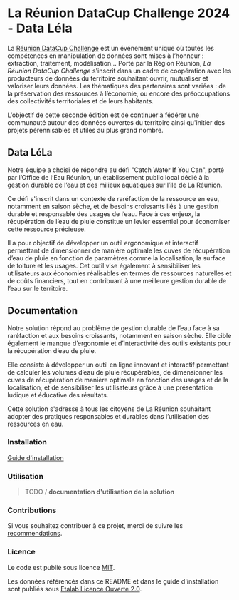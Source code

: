 # La Réunion DataCup Challenge 2024 - Data Léla

La [Réunion DataCup Challenge](https://data.regionreunion.com/p/page-reunion-datacup-challenge) est un événement unique où toutes les compétences en manipulation de données sont mises à l’honneur : extraction, traitement, modélisation… Porté par la Région Réunion, *La Réunion DataCup Challenge* s'inscrit dans un cadre de coopération avec les producteurs de données du territoire souhaitant ouvrir, mutualiser et valoriser leurs données. Les thématiques des partenaires sont variées : de la préservation des ressources à l’économie, ou encore des préoccupations des collectivités territoriales et de leurs habitants.

L’objectif de cette seconde édition est de continuer à fédérer une communauté autour des données ouvertes du territoire ainsi qu'initier des projets pérennisables et utiles au plus grand nombre.


## Data LéLa

Notre équipe a choisi de répondre au défi "Catch Water If You Can", porté par l’Office de l’Eau Réunion, un établissement public local dédié à la gestion durable de l’eau et des milieux aquatiques sur l’île de La Réunion.

Ce défi s'inscrit dans un contexte de raréfaction de la ressource en eau, notamment en saison sèche, et de besoins croissants liés à une gestion durable et responsable des usages de l’eau. Face à ces enjeux, la récupération de l’eau de pluie constitue un levier essentiel pour économiser cette ressource précieuse.

Il a pour objectif de développer un outil ergonomique et interactif permettant de dimensionner de manière optimale les cuves de récupération d’eau de pluie en fonction de paramètres comme la localisation, la surface de toiture et les usages. Cet outil vise également à sensibiliser les utilisateurs aux économies réalisables en termes de ressources naturelles et de coûts financiers, tout en contribuant à une meilleure gestion durable de l’eau sur le territoire.


## **Documentation**

Notre solution répond au problème de gestion durable de l’eau face à sa raréfaction et aux besoins croissants, notamment en saison sèche. Elle cible également le manque d’ergonomie et d’interactivité des outils existants pour la récupération d’eau de pluie.

Elle consiste à développer un outil en ligne innovant et interactif permettant de calculer les volumes d’eau de pluie récupérables, de dimensionner les cuves de récupération de manière optimale en fonction des usages et de la localisation, et de sensibiliser les utilisateurs grâce à une présentation ludique et éducative des résultats.

Cette solution s'adresse à tous les citoyens de La Réunion souhaitant adopter des pratiques responsables et durables dans l’utilisation des ressources en eau.

### **Installation**

[Guide d'installation](/INSTALL.md)

### **Utilisation**

>TODO / **documentation d'utilisation de la solution**

### **Contributions**

Si vous souhaitez contribuer à ce projet, merci de suivre les [recommendations](/CONTRIBUTING.md).

### **Licence**

Le code est publié sous licence [MIT](/licence.MIT).

Les données référencés dans ce README et dans le guide d'installation sont publiés sous [Etalab Licence Ouverte 2.0](/licence.etalab-2.0).

